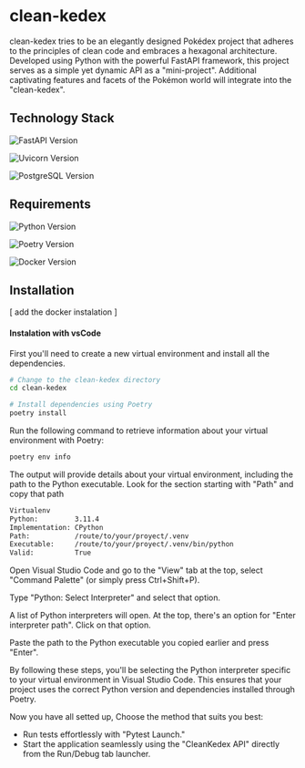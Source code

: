 
# clean-kedex

clean-kedex tries to be an elegantly designed Pokédex project that adheres to the principles of clean code and embraces a hexagonal architecture. Developed using Python with the powerful FastAPI framework, this project serves as a simple yet dynamic API as a "mini-project". Additional captivating features and facets of the Pokémon world will integrate into the "clean-kedex".


## Technology Stack

![FastAPI Version](https://img.shields.io/badge/FastAPI-0.105.0%2B-blue.svg)

![Uvicorn Version](https://img.shields.io/badge/Uvicorn-0.25.0%2B-orange.svg)

![PostgreSQL Version](https://img.shields.io/badge/PostgreSQL-16%2B-blue.svg)

## Requirements

![Python Version](https://img.shields.io/badge/Python-3.12%2B-blue.svg)

![Poetry Version](https://img.shields.io/badge/Poetry-1.7.1%2B-blue.svg)

![Docker Version](https://img.shields.io/badge/Docker-20.10.7%2B-blue.svg)


## Installation

[ add the docker instalation ]

#### Instalation with vsCode

First you'll need to create a new virtual environment and install all the dependencies.

```bash
# Change to the clean-kedex directory
cd clean-kedex

# Install dependencies using Poetry
poetry install
```

Run the following command to retrieve information about your virtual environment with Poetry:

```bash
poetry env info
```

The output will provide details about your virtual environment, including the path to the Python executable. Look for the section starting with "Path" and copy that path

```bash
Virtualenv
Python:         3.11.4
Implementation: CPython
Path:           /route/to/your/proyect/.venv
Executable:     /route/to/your/proyect/.venv/bin/python
Valid:          True
```

Open Visual Studio Code and go to the "View" tab at the top, select "Command Palette" (or simply press Ctrl+Shift+P).

Type "Python: Select Interpreter" and select that option.

A list of Python interpreters will open. At the top, there's an option for "Enter interpreter path". Click on that option.

Paste the path to the Python executable you copied earlier and press "Enter".

By following these steps, you'll be selecting the Python interpreter specific to your virtual environment in Visual Studio Code. This ensures that your project uses the correct Python version and dependencies installed through Poetry.



Now you have all setted up, Choose the method that suits you best:

- Run tests effortlessly with "Pytest Launch."
- Start the application seamlessly using the "CleanKedex API" directly from the Run/Debug tab launcher.
